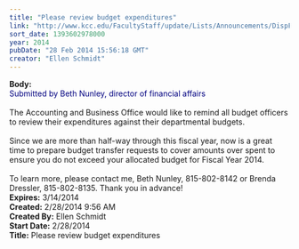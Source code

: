 ```yaml
---
title: "Please review budget expenditures"
link: "http://www.kcc.edu/FacultyStaff/update/Lists/Announcements/DispForm.aspx?ID=1429"
sort_date: 1393602978000
year: 2014
pubDate: "28 Feb 2014 15:56:18 GMT"
creator: "Ellen Schmidt"
---
```


<div><b>Body:</b> <div class="ExternalClass8D36D47759354BC2B9DC21103C3A89BF">
<div><font color="#000080">Submitted by Beth Nunley, director of financial affairs</font></div>
<div> </div>
<div>The Accounting and Business Office would like to remind all budget officers to review their expenditures against their departmental budgets.  </div>
<div> </div>
<div>Since we are more than half-way through this fiscal year, now is a great time to prepare budget transfer requests to cover amounts over spent to ensure you do not exceed your allocated budget for Fiscal Year 2014.</div>
<div> </div>
<div>To learn more, please contact me, Beth Nunley, 815-802-8142 or Brenda Dressler, 815-802-8135. Thank you in advance!</div></div></div>
<div><b>Expires:</b> 3/14/2014</div>
<div><b>Created:</b> 2/28/2014 9:56 AM</div>
<div><b>Created By:</b> Ellen Schmidt</div>
<div><b>Start Date:</b> 2/28/2014</div>
<div><b>Title:</b> Please review budget expenditures</div>
